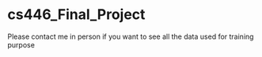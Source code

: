 # cs446_Final_Project

Please contact me in person if you want to see all the data used for training purpose
